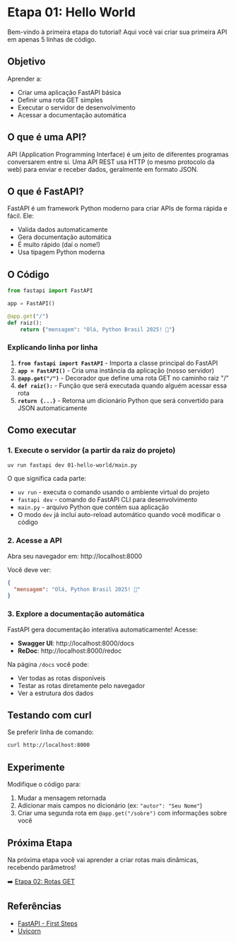 # Etapa 01: Hello World

Bem-vindo à primeira etapa do tutorial! Aqui você vai criar sua primeira API em apenas 5 linhas de código.

## Objetivo

Aprender a:
- Criar uma aplicação FastAPI básica
- Definir uma rota GET simples
- Executar o servidor de desenvolvimento
- Acessar a documentação automática

## O que é uma API?

API (Application Programming Interface) é um jeito de diferentes programas conversarem entre si. Uma API REST usa HTTP (o mesmo protocolo da web) para enviar e receber dados, geralmente em formato JSON.

## O que é FastAPI?

FastAPI é um framework Python moderno para criar APIs de forma rápida e fácil. Ele:
- Valida dados automaticamente
- Gera documentação automática
- É muito rápido (daí o nome!)
- Usa tipagem Python moderna

## O Código

```python
from fastapi import FastAPI

app = FastAPI()

@app.get("/")
def raiz():
    return {"mensagem": "Olá, Python Brasil 2025! 🐍"}
```

### Explicando linha por linha

1. **`from fastapi import FastAPI`** - Importa a classe principal do FastAPI
2. **`app = FastAPI()`** - Cria uma instância da aplicação (nosso servidor)
3. **`@app.get("/")`** - Decorador que define uma rota GET no caminho raiz "/"
4. **`def raiz():`** - Função que será executada quando alguém acessar essa rota
5. **`return {...}`** - Retorna um dicionário Python que será convertido para JSON automaticamente

## Como executar

### 1. Execute o servidor (a partir da raiz do projeto)

```bash
uv run fastapi dev 01-hello-world/main.py
```

O que significa cada parte:
- `uv run` - executa o comando usando o ambiente virtual do projeto
- `fastapi dev` - comando do FastAPI CLI para desenvolvimento
- `main.py` - arquivo Python que contém sua aplicação
- O modo `dev` já inclui auto-reload automático quando você modificar o código

### 2. Acesse a API

Abra seu navegador em: http://localhost:8000

Você deve ver:
```json
{
  "mensagem": "Olá, Python Brasil 2025! 🐍"
}
```

### 3. Explore a documentação automática

FastAPI gera documentação interativa automaticamente! Acesse:

- **Swagger UI**: http://localhost:8000/docs
- **ReDoc**: http://localhost:8000/redoc

Na página `/docs` você pode:
- Ver todas as rotas disponíveis
- Testar as rotas diretamente pelo navegador
- Ver a estrutura dos dados

## Testando com curl

Se preferir linha de comando:

```bash
curl http://localhost:8000
```

## Experimente

Modifique o código para:
1. Mudar a mensagem retornada
2. Adicionar mais campos no dicionário (ex: `"autor": "Seu Nome"`)
3. Criar uma segunda rota em `@app.get("/sobre")` com informações sobre você

## Próxima Etapa

Na próxima etapa você vai aprender a criar rotas mais dinâmicas, recebendo parâmetros!

➡️ [Etapa 02: Rotas GET](../02-rotas-get/)

## Referências

- [FastAPI - First Steps](https://fastapi.tiangolo.com/tutorial/first-steps/)
- [Uvicorn](https://www.uvicorn.org)
